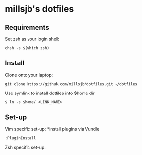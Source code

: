 millsjb's dotfiles
===================

Requirements
------------

Set zsh as your login shell:

    chsh -s $(which zsh)

Install
-------

Clone onto your laptop:

    git clone https://github.com/millsjb/dotfiles.git ~/dotfiles

Use symlink to install dotfiles into $home dir

    $ ln -s $home/ <LINK_NAME>
    


Set-up
----------------------------

Vim specific set-up:
*install plugins via Vundle

    :PluginInstall
    
Zsh specific set-up:

